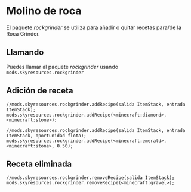 # Molino de roca

El paquete *rockgrinder* se utiliza para añadir o quitar recetas para/de la Roca Grinder.

## Llamando

Puedes llamar al paquete *rockgrinder* usando `mods.skyresources.rockgrinder`

## Adición de receta

```zenscript
//mods.skyresources.rockgrinder.addRecipe(salida ItemStack, entrada ItemStack);
mods.skyresources.rockgrinder.addRecipe(<minecraft:diamond>, <minecraft:stone>);

//mods.skyresources.rockgrinder.addRecipe(salida ItemStack, entrada ItemStack, oportunidad flota);
mods.skyresources.rockgrinder.addRecipe(<minecraft:emerald>, <minecraft:stone>, 0.50);
```

## Receta eliminada

```zenscript
//mods.skyresources.rockgrinder.removeRecipe(salida ItemStack);
mods.skyresources.rockgrinder.removeRecipe(<minecraft:gravel>);
```